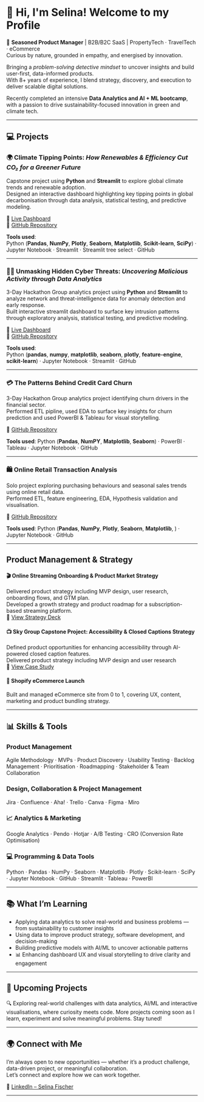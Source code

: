 


# 👋 Hi, I'm Selina! Welcome to my Profile 

🚀 **Seasoned Product Manager** | B2B/B2C SaaS | PropertyTech · TravelTech · eCommerce  
Curious by nature, grounded in empathy, and energised by innovation.  

Bringing a *problem-solving detective mindset* to uncover insights and build user-first, data-informed products.  
With 8+ years of experience, I blend strategy, discovery, and execution to deliver scalable digital solutions.

Recently completed an intensive **Data Analytics and AI + ML bootcamp**, with a passion to drive sustainability-focused innovation in green and climate tech.

---

## 💻 Projects

### 🌍 Climate Tipping Points: *How Renewables & Efficiency Cut CO₂ for a Greener Future*  
Capstone project using **Python** and **Streamlit** to explore global climate trends and renewable adoption.  
Designed an interactive dashboard highlighting key tipping points in global decarbonisation through data analysis, statistical testing, and predictive modeling.


🔗 [Live Dashboard](https://climatetippingpoints.streamlit.app/)  
🔗 [GitHub Repository](https://github.com/SelinaFischer/climate_tipping_points)

**Tools used**:  
Python (**Pandas**, **NumPy**, **Plotly**, **Seaborn**, **Matplotlib**, **Scikit-learn**, **SciPy**) · Jupyter Notebook · Streamlit · Streamlit tree select · GitHub

---
### 🕵️‍♂️ Unmasking Hidden Cyber Threats: *Uncovering Malicious Activity through Data Analytics*  
3-Day Hackathon Group analytics project using **Python** and **Streamlit** to analyze network and threat-intelligence data for anomaly detection and early response.  
Built interactive streamlit dashboard to surface key intrusion patterns through exploratory analysis, statistical testing, and predictive modeling.  

🔗 [Live Dashboard](https://cyberninjas.streamlit.app/)    
🔗 [GitHub Repository](https://github.com/SelinaFischer/unmasking_hidden_cyber_threats_t5)  

**Tools used**:  
Python (**pandas**, **numpy**, **matplotlib**, **seaborn**, **plotly**, **feature-engine**, **scikit-learn**) · Jupyter Notebook · Streamlit · GitHub  

---

### 💳 The Patterns Behind Credit Card Churn  
3-Day Hackathon Group analytics project identifying churn drivers in the financial sector.  
Performed ETL pipline, used EDA to surface key insights for churn prediction and used PowerBI & Tableau for visual storytelling.

🔗 [GitHub Repository](https://github.com/SelinaFischer/Hackathon2_Credit_Card_Churn_T5)

**Tools used**: 
Python (**Pandas**, **NumPY**, **Matplotlib**, **Seaborn**) · PowerBI · Tableau ·  Jupyter Notebook · GitHub

---

### 🛍️ Online Retail Transaction Analysis  
Solo project exploring purchasing behaviours and seasonal sales trends using online retail data.  
Performed ETL, feature engineering, EDA, Hypothesis validation and visualisation.

🔗 [GitHub Repository](https://github.com/SelinaFischer/Project-1-Online-Retail-Transaction-Analysis)

**Tools used**: 
Python (**Pandas**, **NumPy**, **Plotly**, **Seaborn**, **Matplotlib**, ) · Jupyter Notebook · GitHub


---

## Product Management & Strategy

#### 🎬 Online Streaming Onboarding & Product Market Strategy  
Delivered product strategy including MVP design, user research, onboarding flows, and GTM plan.  
Developed a growth strategy and product roadmap for a subscription-based streaming platform.  
🔗 [View Strategy Deck](https://bit.ly/3HkkDoP)

#### 📺 Sky Group Capstone Project: Accessibility & Closed Captions Strategy  
Defined product opportunities for enhancing accessibility through AI-powered closed caption features.  
Delivered product strategy including MVP design and user research  
🔗 [View Case Study](https://bit.ly/4mlYOFv)

#### 🛒 Shopify eCommerce Launch  
Built and managed eCommerce site from 0 to 1, covering UX, content, marketing and product bundling strategy.

---

## 📊 Skills & Tools

###  Product Management  
Agile Methodology · MVPs · Product Discovery · Usability Testing · Backlog Management · Prioritisation · Roadmapping · Stakeholder & Team Collaboration

###  Design, Collaboration & Project Management  
Jira · Confluence · Aha! · Trello · Canva · Figma · Miro

### 📈 Analytics & Marketing  
Google Analytics · Pendo ·  Hotjar · A/B Testing · CRO (Conversion Rate Optimisation)

### 💻 Programming & Data Tools  
Python · Pandas · NumPy · Seaborn · Matplotlib · Plotly · Scikit-learn · SciPy · Jupyter Notebook ·  GitHub · Streamlit · Tableau · PowerBI

---

## 📚 What I’m Learning

- Applying data analytics to solve real-world and business problems — from sustainability to customer insights  
- Using data to improve product strategy, software development, and decision-making  
- Building predictive models with AI/ML to uncover actionable patterns  
- 📊 Enhancing dashboard UX and visual storytelling to drive clarity and engagement

---


## 🚧 Upcoming Projects 
🔍 Exploring real-world challenges with data analytics, AI/ML and interactive visualisations, where curiosity meets code. 
More projects coming soon as I learn, experiment and solve meaningful problems. Stay tuned!


---

## 🌍 Connect with Me

I’m always open to new opportunities — whether it’s a product challenge, data-driven project, or meaningful collaboration.  
Let’s connect and explore how we can work together.

🔗 [LinkedIn – Selina Fischer](https://www.linkedin.com/in/selinafischer8/)


---


